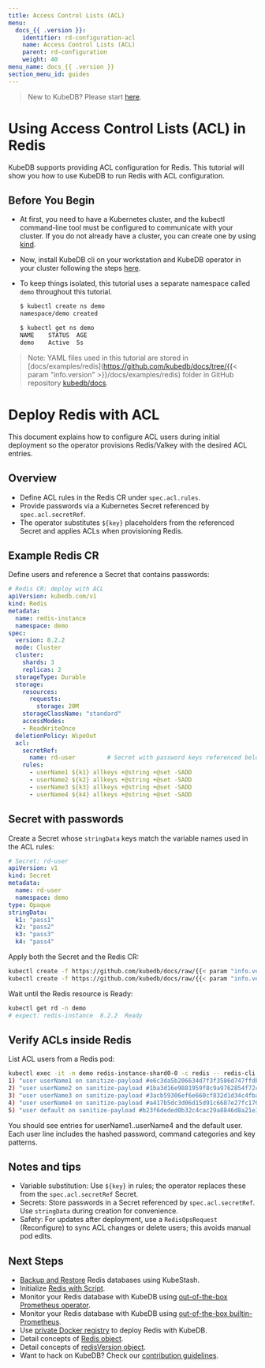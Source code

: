```yaml
---
title: Access Control Lists (ACL)
menu:
  docs_{{ .version }}:
    identifier: rd-configuration-acl
    name: Access Control Lists (ACL)
    parent: rd-configuration
    weight: 40
menu_name: docs_{{ .version }}
section_menu_id: guides
---
```


> New to KubeDB? Please start [here](/docs/README.md).

# Using Access Control Lists (ACL) in Redis

KubeDB supports providing ACL configuration for Redis. This tutorial will show you how to use KubeDB to run Redis with ACL configuration.

## Before You Begin

- At first, you need to have a Kubernetes cluster, and the kubectl command-line tool must be configured to communicate with your cluster. If you do not already have a cluster, you can create one by using [kind](https://kind.sigs.k8s.io/docs/user/quick-start/).

- Now, install KubeDB cli on your workstation and KubeDB operator in your cluster following the steps [here](/docs/setup/README.md).

- To keep things isolated, this tutorial uses a separate namespace called `demo` throughout this tutorial.

  ```bash
  $ kubectl create ns demo
  namespace/demo created

  $ kubectl get ns demo
  NAME    STATUS  AGE
  demo    Active  5s
  ```

> Note: YAML files used in this tutorial are stored in [docs/examples/redis](https://github.com/kubedb/docs/tree/{{< param "info.version" >}}/docs/examples/redis) folder in GitHub repository [kubedb/docs](https://github.com/kubedb/docs).

# Deploy Redis with ACL

This document explains how to configure ACL users during initial deployment so the operator provisions Redis/Valkey with the desired ACL entries.

## Overview

- Define ACL rules in the Redis CR under `spec.acl.rules`.
- Provide passwords via a Kubernetes Secret referenced by `spec.acl.secretRef`.
- The operator substitutes `${key}` placeholders from the referenced Secret and applies ACLs when provisioning Redis.

## Example Redis CR

Define users and reference a Secret that contains passwords:

```yaml
# Redis CR: deploy with ACL
apiVersion: kubedb.com/v1
kind: Redis
metadata:
  name: redis-instance
  namespace: demo
spec:
  version: 8.2.2
  mode: Cluster
  cluster:
    shards: 3
    replicas: 2
  storageType: Durable
  storage:
    resources:
      requests:
        storage: 20M
    storageClassName: "standard"
    accessModes:
    - ReadWriteOnce
  deletionPolicy: WipeOut
  acl:
    secretRef:
      name: rd-user         # Secret with password keys referenced below
    rules:
      - userName1 ${k1} allkeys +@string +@set -SADD
      - userName2 ${k2} allkeys +@string +@set -SADD
      - userName3 ${k3} allkeys +@string +@set -SADD
      - userName4 ${k4} allkeys +@string +@set -SADD
```

## Secret with passwords

Create a Secret whose `stringData` keys match the variable names used in the ACL rules:

```yaml
# Secret: rd-user
apiVersion: v1
kind: Secret
metadata:
  name: rd-user
  namespace: demo
type: Opaque
stringData:
  k1: "pass1"
  k2: "pass2"
  k3: "pass3"
  k4: "pass4"
```

Apply both the Secret and the Redis CR:

```bash
kubectl create -f https://github.com/kubedb/docs/raw/{{< param "info.version" >}}/docs/examples/redis/reconfigure/acl/old-acl-secret.yaml
kubectl create -f https://github.com/kubedb/docs/raw/{{< param "info.version" >}}/docs/examples/redis/reconfigure/acl/redis.yaml
```

Wait until the Redis resource is Ready:

```bash
kubectl get rd -n demo
# expect: redis-instance  8.2.2  Ready
```

## Verify ACLs inside Redis

List ACL users from a Redis pod:

```bash
kubectl exec -it -n demo redis-instance-shard0-0 -c redis -- redis-cli acl list
1) "user userName1 on sanitize-payload #e6c3da5b206634d7f3f3586d747ffdb36b5c675757b380c6a5fe5c570c714349 ~* resetchannels -@all +@string +@set -sadd"
2) "user userName2 on sanitize-payload #1ba3d16e9881959f8c9a9762854f72c6e6321cdd44358a10a4e939033117eab9 ~* resetchannels -@all +@string +@set -sadd"
3) "user userName3 on sanitize-payload #3acb59306ef6e660cf832d1d34c4fba3d88d616f0bb5c2a9e0f82d18ef6fc167 ~* resetchannels -@all +@string +@set -sadd"
4) "user userName4 on sanitize-payload #a417b5dc3d06d15d91c6687e27fc1705ebc56b3b2d813abe03066e5643fe4e74 ~* resetchannels -@all +@string +@set -sadd"
5) "user default on sanitize-payload #b23f6deded0b32c4cac29a8846d8a21e3403a04961436bc686d9e59e3925371c ~* &* +@all"
```

You should see entries for userName1..userName4 and the default user. Each user line includes the hashed password, command categories and key patterns.

## Notes and tips

- Variable substitution: Use `${key}` in rules; the operator replaces these from the `spec.acl.secretRef` Secret.
- Secrets: Store passwords in a Secret referenced by `spec.acl.secretRef`. Use `stringData` during creation for convenience.
- Safety: For updates after deployment, use a `RedisOpsRequest` (Reconfigure) to sync ACL changes or delete users; this avoids manual pod edits.

## Next Steps

- [Backup and Restore](/docs/guides/redis/backup/kubestash/overview/index.md) Redis databases using KubeStash.
- Initialize [Redis with Script](/docs/guides/redis/initialization/using-script.md).
- Monitor your Redis database with KubeDB using [out-of-the-box Prometheus operator](/docs/guides/redis/monitoring/using-prometheus-operator.md).
- Monitor your Redis database with KubeDB using [out-of-the-box builtin-Prometheus](/docs/guides/redis/monitoring/using-builtin-prometheus.md).
- Use [private Docker registry](/docs/guides/redis/private-registry/using-private-registry.md) to deploy Redis with KubeDB.
- Detail concepts of [Redis object](/docs/guides/redis/concepts/redis.md).
- Detail concepts of [redisVersion object](/docs/guides/redis/concepts/catalog.md).
- Want to hack on KubeDB? Check our [contribution guidelines](/docs/CONTRIBUTING.md).
